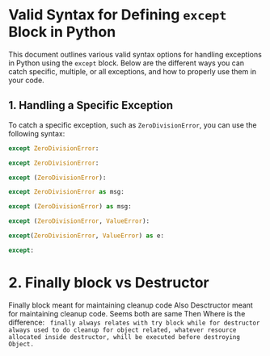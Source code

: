 # Valid Syntax for Defining `except` Block in Python

This document outlines various valid syntax options for handling exceptions in Python using the `except` block. Below are the different ways you can catch specific, multiple, or all exceptions, and how to properly use them in your code.

## 1. **Handling a Specific Exception**
To catch a specific exception, such as `ZeroDivisionError`, you can use the following syntax:

```python
except ZeroDivisionError:

except ZeroDivisionError:

except (ZeroDivisionError):

except ZeroDivisionError as msg:

except (ZeroDivisionError) as msg:

except (ZeroDivisionError, ValueError):

except(ZeroDivisionError, ValueError) as e:

except:
```

# 2. **Finally block vs Destructor**
Finally block meant for maintaining cleanup code Also Desctructor meant for maintaining cleanup code. Seems both are same Then Where is the difference:
``` finally always relates with try block while for destructor always used to do cleanup for object related, whatever resource allocated inside destructor, whill be executed before destroying Object.```
